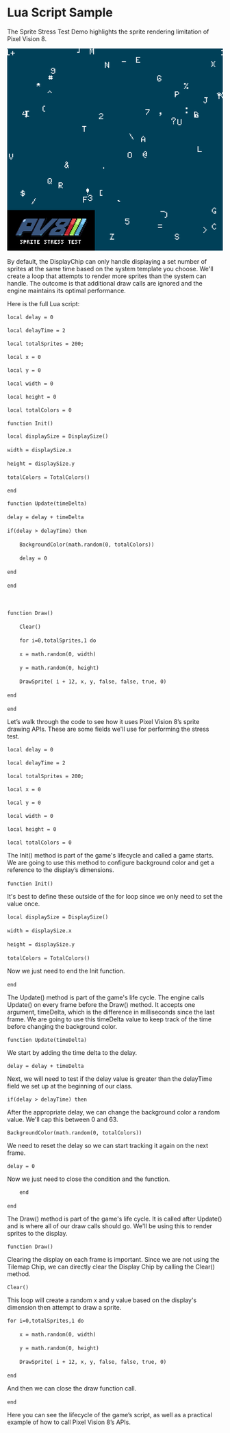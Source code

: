 # Lua Script Sample

The Sprite Stress Test Demo highlights the sprite rendering limitation of Pixel Vision 8. 

![image alt text](images/LuaScriptSample_image_0.png)

By default, the DisplayChip can only handle displaying a set number of sprites at the same time based on the system template you choose. We'll create a loop that attempts to render more sprites than the system can handle. The outcome is that additional draw calls are ignored and the engine maintains its optimal performance.

Here is the full Lua script:

	local delay = 0

`local delayTime = 2`

`local totalSprites = 200;`

`local x = 0`

`local y = 0`

`local width = 0`

`local height = 0`

`local totalColors = 0`

	

`function Init()`

	local displaySize = DisplaySize()

	width = displaySize.x

	height = displaySize.y

	totalColors = TotalColors()

`end`

	function Update(timeDelta)

	delay = delay + timeDelta

	if(delay > delayTime) then

		BackgroundColor(math.random(0, totalColors))

		delay = 0

	end

	end

	

	function Draw()

		Clear()

		for i=0,totalSprites,1 do

		x = math.random(0, width)

		y = math.random(0, height)

		DrawSprite( i + 12, x, y, false, false, true, 0)

	end

	end

Let’s walk through the code to see how it uses Pixel Vision 8’s sprite drawing APIs. These are some fields we'll use for performing the stress test.

	local delay = 0

`local delayTime = 2`

`local totalSprites = 200;`

`local x = 0`

`local y = 0`

`local width = 0`

`local height = 0`

`local totalColors = 0`

The Init() method is part of the game's lifecycle and called a game starts. We are going to use this method to configure background color and get a reference to the display’s dimensions.

`function Init()`

It's best to define these outside of the for loop since we only need to set the value once.

	local displaySize = DisplaySize()

	width = displaySize.x

	height = displaySize.y

	totalColors = TotalColors()

Now we just need to end the Init function.

`end`

The Update() method is part of the game's life cycle. The engine calls Update() on every frame before the Draw() method. It accepts one argument, timeDelta, which is the difference in milliseconds since the last frame. We are going to use this timeDelta value to keep track of the time before changing the background color.

	function Update(timeDelta)

We start by adding the time delta to the delay.

	delay = delay + timeDelta

Next, we will need to test if the delay value is greater than the delayTime field we set up at the beginning of our class.

	if(delay > delayTime) then

After the appropriate delay, we can change the background color a random value. We'll cap this between 0 and 63.

	BackgroundColor(math.random(0, totalColors))

We need to reset the delay so we can start tracking it again on the next frame.

	delay = 0

Now we just need to close the condition and the function.`		`

		end

	end

The Draw() method is part of the game's life cycle. It is called after Update() and is where all of our draw calls should go. We'll be using this to render sprites to the display.

	function Draw()

Clearing the display on each frame is important. Since we are not using the Tilemap Chip, we can directly clear the Display Chip by calling the Clear() method.

	Clear()

This loop will create a random x and y value based on the display's dimension then attempt to draw a sprite.

	for i=0,totalSprites,1 do

		x = math.random(0, width)

		y = math.random(0, height)

		DrawSprite( i + 12, x, y, false, false, true, 0)

	end

And then we can close the draw function call.

`end`

Here you can see the lifecycle of the game’s script, as well as a practical example of how to call Pixel Vision 8’s APIs.


